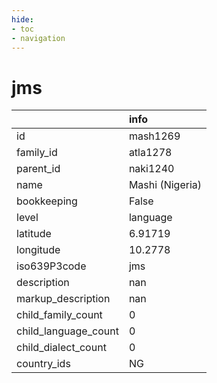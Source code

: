 ```yaml
---
hide:
- toc
- navigation
---
```

# jms
|                      | info            |
|:---------------------|:----------------|
| id                   | mash1269        |
| family_id            | atla1278        |
| parent_id            | naki1240        |
| name                 | Mashi (Nigeria) |
| bookkeeping          | False           |
| level                | language        |
| latitude             | 6.91719         |
| longitude            | 10.2778         |
| iso639P3code         | jms             |
| description          | nan             |
| markup_description   | nan             |
| child_family_count   | 0               |
| child_language_count | 0               |
| child_dialect_count  | 0               |
| country_ids          | NG              |